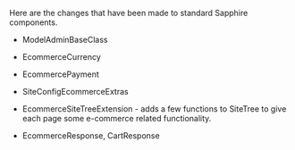 Here are the changes that have been made to standard Sapphire components.

* ModelAdminBaseClass
* EcommerceCurrency
* EcommercePayment

* SiteConfigEcommerceExtras
* EcommerceSiteTreeExtension - adds a few functions to SiteTree to give each page some e-commerce related functionality.

* EcommerceResponse, CartResponse


